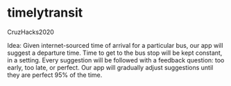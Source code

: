 # timelytransit
CruzHacks2020

Idea:
Given internet-sourced time of arrival for a particular bus, our app will suggest a departure time. Time to get to the bus stop will be kept constant, in a setting. Every suggestion will be followed with a feedback question: too early, too late, or perfect. Our app will gradually adjust suggestions until they are perfect 95% of the time.
